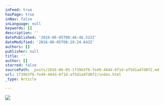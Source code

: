 ```yaml
---
inFeed: true
hasPage: true
inNav: false
inLanguage: null
keywords: []
description: ''
datePublished: '2016-06-05T08:46:46.522Z'
dateModified: '2016-06-05T08:19:24.643Z'
authors: []
publisher: null
title: ''
author: []
starred: false
sourcePath: _posts/2016-06-05-1f39b3f6-fe49-464d-8f1d-af5d1a4fd0f2.md
url: 1f39b3f6-fe49-464d-8f1d-af5d1a4fd0f2/index.html
_type: Article

---
```

![](https://the-grid-user-content.s3-us-west-2.amazonaws.com/b41caf02-f19a-4434-91ef-f8d147a3cdf9.jpg)
